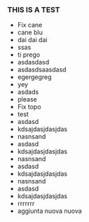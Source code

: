 ### THIS IS A TEST

- Fix cane
- cane blu
- dai dai dai
- ssas
- ti prego
- asdasdasd
- asdasdsaasdasd
- egergegreg
- yey
- asdads
- please
- Fix topo
- test
- asdasd
- kdsajdasjdasjdas
- nasnsand
- asdasd
- kdsajdasjdasjdas
- nasnsand
- asdasd
- kdsajdasjdasjdas
- nasnsand
- asdasd
- kdsajdasjdasjdas
- rrrrrrr
- aggiunta nuova nuova
